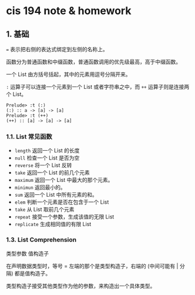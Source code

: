 # cis 194 note & homework

## 1. 基础

`=` 表示把右侧的表达式绑定到左侧的名称上。

函数分为普通函数和中缀函数，普通函数调用的优先级最高，高于中缀函数。


一个 List 由方括号括起，其中的元素用逗号分隔开来。

`:` 运算子可以连接一个元素到一个 List 或者字符串之中，而 `++` 运算子则是连接两个 List。

```shell script
Prelude> :t (:)
(:) :: a -> [a] -> [a]
Prelude> :t (++)
(++) :: [a] -> [a] -> [a]
```

### 1.1. List 常见函数

* `length` 返回一个 List 的长度
* `null` 检查一个 List 是否为空
* `reverse` 将一个 List 反转
* `take` 返回一个 List 的前几个元素
* `maximum` 返回一个 List 中最大的那个元素。 
* `minimun` 返回最小的。
* `sum` 返回一个 List 中所有元素的和。
* `elem` 判断一个元素是否在包含于一个 List
* `take` 从 List 取前几个元素 
* `repeat` 接受一个参数，生成该值的无限 List 
* `replicate` 生成相同值的有限 List


### 1.3. List Comprehension


类型参数 值构造子

在声明数据类型时，等号 = 左端的那个是类型构造子，右端的 (中间可能有 | 分隔) 都是值构造子。

类型构造子接受其他类型作为他的参数，来构造出一个具体类型。